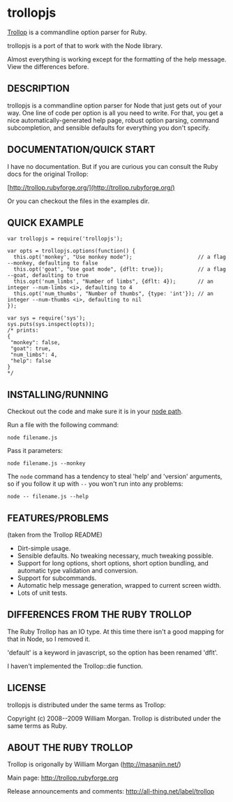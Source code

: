 trollopjs
=========

[Trollop](http://trollop.rubyforge.org) is a commandline option parser for Ruby.

trollopjs is a port of that to work with the Node library.

Almost everything is working except for the formatting of the help message.
View the differences before.

DESCRIPTION
-----------

trollopjs is a commandline option parser for Node that just gets out of your
way. One line of code per option is all you need to write. For that, you get a
nice automatically-generated help page, robust option parsing, command
subcompletion, and sensible defaults for everything you don't specify.

DOCUMENTATION/QUICK START
-------------------------

I have no documentation.  But if you are curious you can consult the Ruby docs
for the original Trollop:

[http://trollop.rubyforge.org/](http://trollop.rubyforge.org/)

Or you can checkout the files in the examples dir.

QUICK EXAMPLE
-------------

    var trollopjs = require('trollopjs');

    var opts = trollopjs.options(function() {
      this.opt('monkey', "Use monkey mode");                     // a flag --monkey, defaulting to false
      this.opt('goat', "Use goat mode", {dflt: true});           // a flag --goat, defaulting to true
      this.opt('num_limbs', "Number of limbs", {dflt: 4});       // an integer --num-limbs <i>, defaulting to 4
      this.opt('num_thumbs', "Number of thumbs", {type: 'int'}); // an integer --num-thumbs <i>, defaulting to nil
    });

    var sys = require('sys');
    sys.puts(sys.inspect(opts));
    /* prints:
    {
     "monkey": false,
     "goat": true,
     "num_limbs": 4,
     "help": false
    }
    */

INSTALLING/RUNNING
------------------

Checkout out the code and make sure it is in your [node path](http://nodejs.org/api.html#_modules).

Run a file with the following command:

    node filename.js

Pass it parameters:

    node filename.js --monkey

The `node` command has a tendency to steal 'help' and 'version' arguments, so if you 
follow it up with `--` you won't run into any problems:

    node -- filename.js --help

FEATURES/PROBLEMS
-----------------

(taken from the Trollop README)

- Dirt-simple usage.
- Sensible defaults. No tweaking necessary, much tweaking possible.
- Support for long options, short options, short option bundling, and
  automatic type validation and conversion.
- Support for subcommands.
- Automatic help message generation, wrapped to current screen width.
- Lots of unit tests.


DIFFERENCES FROM THE RUBY TROLLOP
---------------------------------

The Ruby Trollop has an IO type.   At this time there isn't a good mapping for that
in Node, so I removed it.

'default' is a keyword in javascript, so the option has been renamed 'dflt'.

I haven't implemented the Trollop::die function.

LICENSE
-------

trollopjs is distributed under the same terms as Trollop:

Copyright (c) 2008--2009 William Morgan. Trollop is distributed under the same
terms as Ruby.

ABOUT THE RUBY TROLLOP
----------------------

Trollop is origonally by William Morgan (http://masanjin.net/)

Main page: http://trollop.rubyforge.org

Release announcements and comments: http://all-thing.net/label/trollop
